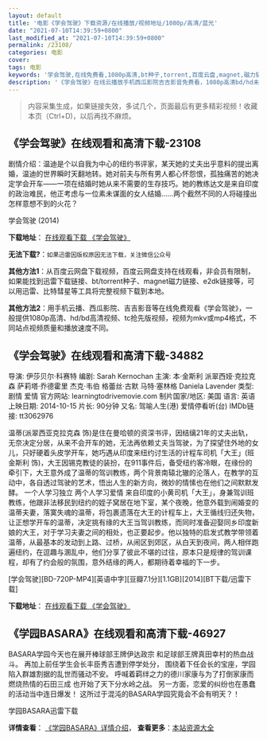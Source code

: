 ```yaml
---
layout: default
title: '电影《学会驾驶》下载资源/在线播放/视频地址/1080p/高清/蓝光'
date: "2021-07-10T14:39:59+0800"
last_modified_at: "2021-07-10T14:39:59+0800"
permalink: /23108/
categories: 电影
cover:
tags: 电影
keywords: '学会驾驶,在线免费看,1080p高清,bt种子,torrent,百度云盘,magnet,磁力链,迅雷下载资源'
description: '《学会驾驶》在线云播放手机西瓜影院吉吉影音免费看，1080p高清bd/hd未删减完整版和tc抢先枪版，mkv/mp4格式，附带bt/torrent种子、magnet/磁力链、百度云盘、网盘资源迅雷下载链接'
---
```


>内容采集生成，如果链接失效，多试几个，页面最后有更多精彩视频！收藏本页（Ctrl+D)，以后再找不麻烦。


## 《学会驾驶》在线观看和高清下载-23108

剧情介绍：温迪是个以自我为中心的纽约书评家，某天她的丈夫出乎意料的提出离婚，温迪的世界瞬时天翻地转。她对前夫与所有男人都心怀怨恨，孤独痛苦的她决定学会开车——一项在结婚时她从来不需要的生存技巧。她的教练达文是来自印度的政治难民，他正考虑与一位素未谋面的女人结婚……两个截然不同的人将碰撞出怎样意想不到的火花？


学会驾驶 (2014)

**下载地址**： [在线观看下载 《学会驾驶》](https://www.btbtdy.me/btdy/dy55.html) 


**无法下载?**：`如果迅雷因版权原因无法下载，关注微信公众号 `

**其他方法1**：从百度云网盘下载视频，百度云网盘支持在线观看，非会员有限制，如果能找到迅雷下载链接、bt/torrent种子、magnet磁力链接、e2dk链接等，可以用迅雷、比特彗星等工具将完整视频下载到本地。

**其他方法2**：用手机云播、西瓜影院、吉吉影音等在线免费观看《学会驾驶》，一般提供1080p高清、hd/bd高清视频、tc抢先版视频，视频为mkv或mp4格式，不同站点视频质量和播放速度不同。


## 《学会驾驶》在线观看和高清下载-34882

导演: 伊莎贝尔·科赛特 编剧: Sarah Kernochan 主演: 本·金斯利 派翠西娅·克拉克森 萨莉塔·乔德霍里 杰克·韦伯 格蕾丝·古默 马特·塞林格 Daniela Lavender 类型: 剧情 爱情 官方网站: learningtodrivemovie.com 制片国家/地区: 美国 语言: 英语 上映日期: 2014-10-15 片长: 90分钟 又名: 驾喻人生(港) 爱情停看听(台) IMDb链接: tt3062976

温蒂(派翠西亚克拉克森 饰)是住在曼哈顿的资深书评，因结缡21年的丈夫出轨，无奈决定分居，从来不会开车的她，无法再依赖丈夫当驾驶，为了探望住外地的女儿，只好硬着头皮学开车，她巧遇从印度来纽约讨生活的计程车司机「大王」(班金斯利 饰)，大王因锡克教徒的装扮，在911事件后，备受纽约客冷眼，在缘份的牵引下，大王意外成了温蒂的驾训教练，两个背景南辕北辙的沦落人，在教学的互动中，各自透过驾驶的艺术，悟出人生的新方向，微妙的情愫也在他们之间默默发酵。 一个人学习独立 两个人学习爱情 来自印度的小黄司机「大王」，身兼驾训班教练，他跟非法移民到纽约的姪子窝居在地下室，某个夜晚，他意外载到闹婚变的温蒂夫妻，落寞失魂的温蒂，将包裹遗落在大王的计程车上，大王循线归还失物，让正想学开车的温蒂，决定挑有缘的大王当驾训教练，而同时准备迎娶同乡印度新娘的大王，对于学习夫妻之间的相处，也正要起步。他以独特的启发式教学带领着温蒂，从最基本的发动到上路、过桥，从闹区到郊区，从白天到夜间，两人相伴跑遍纽约，在逗趣与溷乱中，他们分享了彼此不堪的过往，原本只是规律的驾训课程，却有了约会般的氛围，意外结缘的两人，都期待着幸福的下一步。


[学会驾驶][BD-720P-MP4][英语中字][豆瓣7.1分][1.1GB][2014][BT下载/迅雷下载]

**下载地址**： [在线观看下载 《学会驾驶》](https://www.btdx8.com/torrent/learning_to_drive_2014.html) 


## 《学园BASARA》在线观看和高清下载-46927

BASARA学园今天也在展开棒球部王牌伊达政宗 和足球部王牌真田幸村的热血战斗。 再加上前任学生会长丰臣秀吉遭到停学处分， 围绕着下任会长的宝座，学园陷入群雄割据的乱世而骚动不安。 呼喊着羁绊之力的德川家康与为了打倒家康而燃烧热情的石田三成 也开始了天下分水岭之战。 另一方面，恋爱的纠纷也在愚蠢的活动当中连日爆发！ 这所过于混沌的BASARA学园究竟会不会有明天？！


学园BASARA迅雷下载

**详情查看**： [《学园BASARA》详情介绍](/movie/46927/)， **查看更多**：[本站资源大全](/movie/t/all/)

